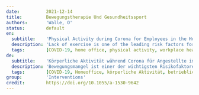 ```yaml
---
date:          2021-12-14
title:         Bewegungstherapie Und Gesundheitssport
authors:       'Walle, O'
status:        default
en:
  subtitle:    'Physical Activity during Corona for Employees in the Home Office'
  description: 'Lack of exercise is one of the leading risk factors for health challenges. This is why it is generally recommended to carry out at least 150 minutes per week of moderate or 75 minutes of intense physical activity. Even before the corona pandemic, national and international studies highlighted inadequate physical activity in the population. In the study groups, physical activity inadequacy applied to over 50 percent of the test persons. As a result of the pandemic, there has been increased home office activity due to infection protection and the associated physical distancing measures. This has led to changes in the working and living environment and therefore also to changes in health behaviour. The present study there- fore looks into the questions of the effects of home office work on the physical activity of employees, the factors that play a role as well as the findings that can be derived for workplace health promotion. Methodology In June 2021, an online survey was carried out using the Global Physical Activity Questionnaire (GPAQ) of the World Health Organization (WHO) aswell as an additional questionnaire on changes in movement and sitting behaviour and the underlying reasons, as well as examples of activities and wishes for further action. The evaluation was carried out for the GPAQ questionnaire on the basis of the WHO guidelines and subsequent descriptive parameters and frequencies. The other variables were primarily evaluated with frequency distributions and free text responses using the qualitative data analysis (QDA) method. Results 193 employees from different companies and industries took part in the survey, of which 183 valid responses could be used for an activity evaluation. 25 percent had a low, 51 percent a moderate and 24 percent a high activity level. The average sitting time was 8.9 hours per day. There was both an increase in activity behavior in some study participants during the pandemic and a decrease in others. Overall, there was a significant increase in terms of sitting time. The qualitative data shows reasons for the changes in movement behaviour. At the same time, possibilities for promoting physical activity are highlighted. Conclusions The study provides insights into the impact of working from home during the corona pandemic. At the same time, potential for the workplace health promotion in the home office becomes clearer.'
  tags:        [COVID-19, home office, physical activity, workplace health promotion, potential, sports]
de:
  subtitle:    'Körperliche Aktivität während Corona für Angestellte im Home Office'
  description: 'Bewegungsmangel ist einer der wichtigsten Risikofaktoren für gesundheitliche Probleme. Deshalb wird allgemein empfohlen, sich mindestens 150 Minuten pro Woche moderat oder 75 Minuten intensiv körperlich zu betätigen. Schon vor der Corona-Pandemie haben nationale und internationale Studien auf eine unzureichende körperliche Aktivität in der Bevölkerung hingewiesen. In den Studiengruppen waren über 50 Prozent der Probanden unzureichend körperlich aktiv. Infolge der Pandemie kam es aufgrund des Infektionsschutzes und der damit verbundenen körperlichen Distanzierungsmaßnahmen zu einer erhöhten Aktivität im Home Office. Dies hat zu Veränderungen im Arbeits- und Lebensumfeld und damit auch zu Veränderungen im Gesundheitsverhalten geführt. Die vorliegende Studie geht daher den Fragen nach, welche Auswirkungen die Arbeit im Homeoffice auf die körperliche Aktivität der Beschäftigten hat, welche Faktoren dabei eine Rolle spielen und welche Erkenntnisse sich für die betriebliche Gesundheitsförderung ableiten lassen. Methodik Im Juni 2021 wurde eine Online-Befragung mit dem Global Physical Activity Questionnaire (GPAQ) der Weltgesundheitsorganisation (WHO) sowie einem zusätzlichen Fragebogen zu Veränderungen im Bewegungs- und Sitzverhalten und den zugrunde liegenden Ursachen sowie Beispielen von Aktivitäten und Wünschen für weitere Maßnahmen durchgeführt. Die Auswertung erfolgte für den GPAQ-Fragebogen in Anlehnung an die WHO-Richtlinien und anschließende deskriptive Parameter und Häufigkeiten. Die anderen Variablen wurden primär mit Häufigkeitsverteilungen und Freitextantworten nach der Methode der qualitativen Datenanalyse (QDA) ausgewertet. Ergebnisse 193 Mitarbeiter aus verschiedenen Unternehmen und Branchen nahmen an der Befragung teil, von denen 183 gültige Antworten für eine Tätigkeitsbewertung verwendet werden konnten. 25 Prozent hatten ein niedriges, 51 Prozent ein mittleres und 24 Prozent ein hohes Aktivitätsniveau. Die durchschnittliche Sitzdauer lag bei 8,9 Stunden pro Tag. Bei einigen Studienteilnehmern nahm das Aktivitätsverhalten während der Pandemie zu, während es bei anderen abnahm. Insgesamt gab es eine signifikante Zunahme der Sitzdauer. Die qualitativen Daten zeigen Gründe für die Veränderungen im Bewegungsverhalten auf. Gleichzeitig werden Möglichkeiten zur Förderung der körperlichen Aktivität aufgezeigt. Schlussfolgerungen Die Studie gibt Aufschluss über die Auswirkungen der Heimarbeit während der Corona-Pandemie. Gleichzeitig werden Potenziale für die betriebliche Gesundheitsförderung im Homeoffice deutlicher.' 
  tags:        [COVID-19, Homeoffice, körperliche Aktivität, betriebliche Gesundheitsförderung, Potenzial, Sport]
group:         'Interventions'
credit:        https://doi.org/10.1055/a-1530-9642
---
```

